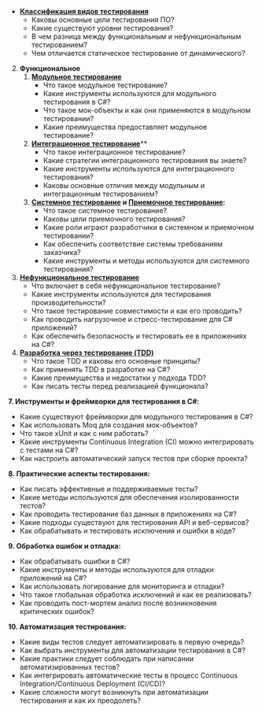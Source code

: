 
- **[Классификация видов тестирования](2.%20Knowledge/Тестирование/Классификация%20видов%20тестирования.md)**
	- Каковы основные цели тестирования ПО?
	- Какие существуют уровни тестирования?
	- В чем разница между функциональным и нефункциональным тестированием?
	- Чем отличается статическое тестирование от динамического?
2. **Функциональное**
	1. **[Модульное тестирование](2.%20Knowledge/Тестирование/Модульное/_Модульное%20тестирование.md)**
		- Что такое модульное тестирование?
		- Какие инструменты используются для модульного тестирования в C#?
		- Что такое мок-объекты и как они применяются в модульном тестировании?
		- Какие преимущества предоставляет модульное тестирование?
	2. **[Интеграционное тестирование](2.%20Knowledge/Тестирование/Интеграционное/_Интеграционное%20тестирование.md)****
		- Что такое интеграционное тестирование?
		- Какие стратегии интеграционного тестирования вы знаете?
		- Какие инструменты используются для интеграционного тестирования?
		- Каковы основные отличия между модульным и интеграционным тестированием?
	3. **[Системное тестирование](2.%20Knowledge/Тестирование/_/2.3.%20Системное%20тестирование.md) и [Приемочное тестирование](2.%20Knowledge/Тестирование/_/2.4.%20Приемочное%20тестирование.md):**
		- Что такое системное тестирование?
		- Каковы цели приемочного тестирования?
		- Какие роли играют разработчики в системном и приемочном тестировании?
		- Как обеспечить соответствие системы требованиям заказчика?
		- Какие инструменты и методы используются для системного тестирования?
3. **[Нефункциональное тестирование](2.%20Knowledge/Тестирование/_/3.%20Нефункциональное%20тестирование.md)**
	- Что включает в себя нефункциональное тестирование?
	- Какие инструменты используются для тестирования производительности?
	- Что такое тестирование совместимости и как его проводить?
	- Как проводить нагрузочное и стресс-тестирование для C# приложений?
	- Как обеспечить безопасность и тестировать ее в приложениях на C#?
4. **[Разработка через тестирование (TDD)](2.%20Knowledge/Программирование/5.%20Стили/Разработки/TDD.md)**
	- Что такое TDD и каковы его основные принципы?
	- Как применять TDD в разработке на C#?
	- Какие преимущества и недостатки у подхода TDD?
	- Как писать тесты перед реализацией функционала?

**7. Инструменты и фреймворки для тестирования в C#:**
- Какие существуют фреймворки для модульного тестирования в C#?
- Как использовать Moq для создания мок-объектов?
- Что такое xUnit и как с ним работать?
- Какие инструменты Continuous Integration (CI) можно интегрировать с тестами на C#?
- Как настроить автоматический запуск тестов при сборке проекта?

**8. Практические аспекты тестирования:**
- Как писать эффективные и поддерживаемые тесты?
- Какие методы используются для обеспечения изолированности тестов?
- Как проводить тестирование баз данных в приложениях на C#?
- Какие подходы существуют для тестирования API и веб-сервисов?
- Как обрабатывать и тестировать исключения и ошибки в коде?

**9. Обработка ошибок и отладка:**
- Как обрабатывать ошибки в C#?
- Какие инструменты и методы используются для отладки приложений на C#?
- Как использовать логирование для мониторинга и отладки?
- Что такое глобальная обработка исключений и как ее реализовать?
- Как проводить пост-мортем анализ после возникновения критических ошибок?

**10. Автоматизация тестирования:**
- Какие виды тестов следует автоматизировать в первую очередь?
- Как выбрать инструменты для автоматизации тестирования в C#?
- Какие практики следует соблюдать при написании автоматизированных тестов?
- Как интегрировать автоматические тесты в процесс Continuous Integration/Continuous Deployment (CI/CD)?
- Какие сложности могут возникнуть при автоматизации тестирования и как их преодолеть?